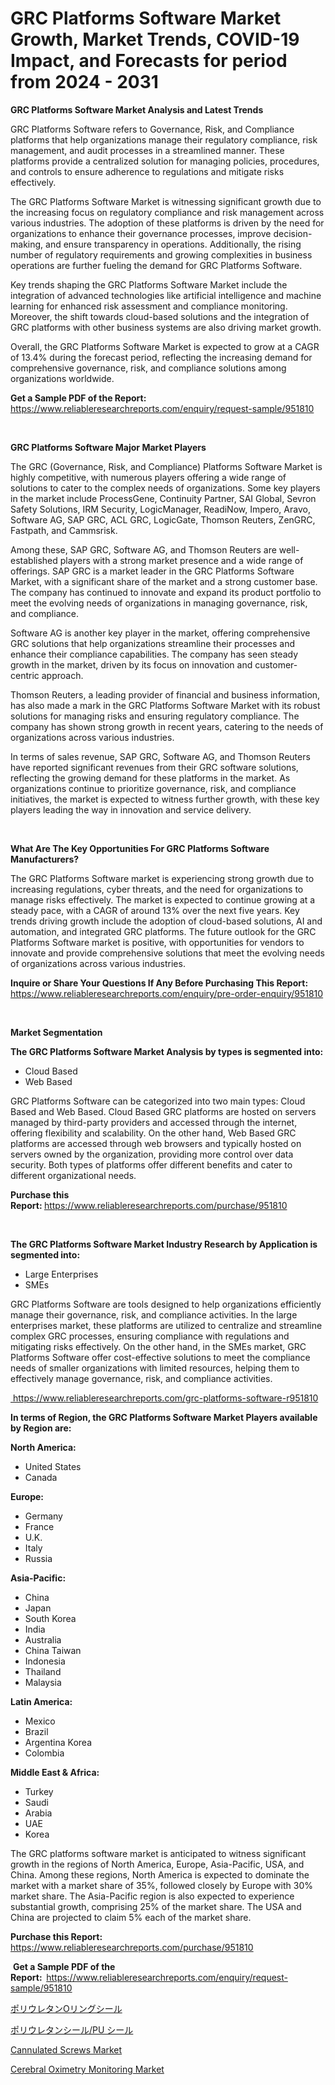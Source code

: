 <p><h1>GRC Platforms Software Market Growth, Market Trends, COVID-19 Impact, and Forecasts for period from 2024 - 2031</h1></p><p><strong>GRC Platforms Software Market Analysis and Latest Trends</strong></p>
<p><p>GRC Platforms Software refers to Governance, Risk, and Compliance platforms that help organizations manage their regulatory compliance, risk management, and audit processes in a streamlined manner. These platforms provide a centralized solution for managing policies, procedures, and controls to ensure adherence to regulations and mitigate risks effectively.</p><p>The GRC Platforms Software Market is witnessing significant growth due to the increasing focus on regulatory compliance and risk management across various industries. The adoption of these platforms is driven by the need for organizations to enhance their governance processes, improve decision-making, and ensure transparency in operations. Additionally, the rising number of regulatory requirements and growing complexities in business operations are further fueling the demand for GRC Platforms Software.</p><p>Key trends shaping the GRC Platforms Software Market include the integration of advanced technologies like artificial intelligence and machine learning for enhanced risk assessment and compliance monitoring. Moreover, the shift towards cloud-based solutions and the integration of GRC platforms with other business systems are also driving market growth.</p><p>Overall, the GRC Platforms Software Market is expected to grow at a CAGR of 13.4% during the forecast period, reflecting the increasing demand for comprehensive governance, risk, and compliance solutions among organizations worldwide.</p></p>
<p><strong>Get a Sample PDF of the Report:&nbsp;</strong> <a href="https://www.reliableresearchreports.com/enquiry/request-sample/951810">https://www.reliableresearchreports.com/enquiry/request-sample/951810</a></p>
<p>&nbsp;</p>
<p><strong>GRC Platforms Software Major Market Players</strong></p>
<p><p>The GRC (Governance, Risk, and Compliance) Platforms Software Market is highly competitive, with numerous players offering a wide range of solutions to cater to the complex needs of organizations. Some key players in the market include ProcessGene, Continuity Partner, SAI Global, Sevron Safety Solutions, IRM Security, LogicManager, ReadiNow, Impero, Aravo, Software AG, SAP GRC, ACL GRC, LogicGate, Thomson Reuters, ZenGRC, Fastpath, and Cammsrisk.</p><p>Among these, SAP GRC, Software AG, and Thomson Reuters are well-established players with a strong market presence and a wide range of offerings. SAP GRC is a market leader in the GRC Platforms Software Market, with a significant share of the market and a strong customer base. The company has continued to innovate and expand its product portfolio to meet the evolving needs of organizations in managing governance, risk, and compliance.</p><p>Software AG is another key player in the market, offering comprehensive GRC solutions that help organizations streamline their processes and enhance their compliance capabilities. The company has seen steady growth in the market, driven by its focus on innovation and customer-centric approach.</p><p>Thomson Reuters, a leading provider of financial and business information, has also made a mark in the GRC Platforms Software Market with its robust solutions for managing risks and ensuring regulatory compliance. The company has shown strong growth in recent years, catering to the needs of organizations across various industries.</p><p>In terms of sales revenue, SAP GRC, Software AG, and Thomson Reuters have reported significant revenues from their GRC software solutions, reflecting the growing demand for these platforms in the market. As organizations continue to prioritize governance, risk, and compliance initiatives, the market is expected to witness further growth, with these key players leading the way in innovation and service delivery.</p></p>
<p>&nbsp;</p>
<p><strong>What Are The Key Opportunities For GRC Platforms Software Manufacturers?</strong></p>
<p><p>The GRC Platforms Software market is experiencing strong growth due to increasing regulations, cyber threats, and the need for organizations to manage risks effectively. The market is expected to continue growing at a steady pace, with a CAGR of around 13% over the next five years. Key trends driving growth include the adoption of cloud-based solutions, AI and automation, and integrated GRC platforms. The future outlook for the GRC Platforms Software market is positive, with opportunities for vendors to innovate and provide comprehensive solutions that meet the evolving needs of organizations across various industries.</p></p>
<p><strong>Inquire or Share Your Questions If Any Before Purchasing This Report:</strong> <a href="https://www.reliableresearchreports.com/enquiry/pre-order-enquiry/951810">https://www.reliableresearchreports.com/enquiry/pre-order-enquiry/951810</a></p>
<p>&nbsp;</p>
<p><strong>Market Segmentation</strong></p>
<p><strong>The GRC Platforms Software Market Analysis by types is segmented into:</strong></p>
<p><ul><li>Cloud Based</li><li>Web Based</li></ul></p>
<p><p>GRC Platforms Software can be categorized into two main types: Cloud Based and Web Based. Cloud Based GRC platforms are hosted on servers managed by third-party providers and accessed through the internet, offering flexibility and scalability. On the other hand, Web Based GRC platforms are accessed through web browsers and typically hosted on servers owned by the organization, providing more control over data security. Both types of platforms offer different benefits and cater to different organizational needs.</p></p>
<p><strong>Purchase this Report:&nbsp;</strong><a href="https://www.reliableresearchreports.com/purchase/951810">https://www.reliableresearchreports.com/purchase/951810</a></p>
<p>&nbsp;</p>
<p><strong>The GRC Platforms Software Market Industry Research by Application is segmented into:</strong></p>
<p><ul><li>Large Enterprises</li><li>SMEs</li></ul></p>
<p><p>GRC Platforms Software are tools designed to help organizations efficiently manage their governance, risk, and compliance activities. In the large enterprises market, these platforms are utilized to centralize and streamline complex GRC processes, ensuring compliance with regulations and mitigating risks effectively. On the other hand, in the SMEs market, GRC Platforms Software offer cost-effective solutions to meet the compliance needs of smaller organizations with limited resources, helping them to effectively manage governance, risk, and compliance activities.</p></p>
<p><a href="https://www.reliableresearchreports.com/grc-platforms-software-r951810">&nbsp;https://www.reliableresearchreports.com/grc-platforms-software-r951810</a></p>
<p><strong>In terms of Region, the GRC Platforms Software Market Players available by Region are:</strong></p>
<p>
    <p> <strong> North America: </strong>
        <ul>
            <li>United States</li>
            <li>Canada</li>
        </ul>
        </p> 
    <p> <strong> Europe: </strong>
        <ul>
            <li>Germany</li>
            <li>France</li>
            <li>U.K.</li>
            <li>Italy</li>
            <li>Russia</li>
        </ul>
        </p> 
    <p> <strong> Asia-Pacific: </strong>
        <ul>
            <li>China</li>
            <li>Japan</li>
            <li>South Korea</li>
            <li>India</li>
            <li>Australia</li>
            <li>China Taiwan</li>
            <li>Indonesia</li>
            <li>Thailand</li>
            <li>Malaysia</li>
        </ul>
        </p> 
    <p> <strong> Latin America: </strong>
        <ul>
            <li>Mexico</li>
            <li>Brazil</li>
            <li>Argentina Korea</li>
            <li>Colombia</li>
        </ul>
        </p> 
    <p> <strong> Middle East & Africa: </strong>
        <ul>
            <li>Turkey</li>
            <li>Saudi</li>
            <li>Arabia</li>
            <li>UAE</li>
            <li>Korea</li>
        </ul>
    </p>
    </p>
<p><p>The GRC platforms software market is anticipated to witness significant growth in the regions of North America, Europe, Asia-Pacific, USA, and China. Among these regions, North America is expected to dominate the market with a market share of 35%, followed closely by Europe with 30% market share. The Asia-Pacific region is also expected to experience substantial growth, comprising 25% of the market share. The USA and China are projected to claim 5% each of the market share.</p></p>
<p><strong>Purchase this Report: </strong><a href="https://www.reliableresearchreports.com/purchase/951810">https://www.reliableresearchreports.com/purchase/951810</a></p>
<p>&nbsp;<strong>Get a Sample PDF of the Report:&nbsp;&nbsp;</strong><a href="https://www.reliableresearchreports.com/enquiry/request-sample/951810">https://www.reliableresearchreports.com/enquiry/request-sample/951810</a></p>
<p><strong></strong></p>
<p><p><a href="https://github.com/mm14022023/Market-Research-Report-List-2/blob/main/1708798173083.md">ポリウレタンOリングシール</a></p><p><a href="https://github.com/NikitaBruen/Market-Research-Report-List-1/blob/main/2692708173084.md">ポリウレタンシール/PU シール</a></p><p><a href="https://github.com/gladysalidde/Market-Research-Report-List-1/blob/main/cannulated-screws-market.md">Cannulated Screws Market</a></p><p><a href="https://github.com/labibmmn112/Market-Research-Report-List-1/blob/main/cerebral-oximetry-monitoring-market.md">Cerebral Oximetry Monitoring Market</a></p></p>